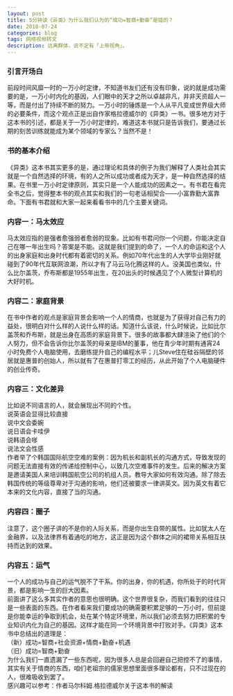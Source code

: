 ```yaml
---
layout: post
title: 5分钟读《异类》为什么我们认为的“成功=智商+勤奋”是错的？
date: 2018-07-24
categories: blog
tags: 网络视频转文
description: 远离群体，说不定有「上帝视角」。
---
```


### 引言开场白
前段时间风靡一时的一万小时定律，不知道书友们还有没有印象，说的就是成功需要的是，一万小时内化的基因，人们眼中的天才之所以卓越非凡，并非天资超人一等，而是付出了持续不断的努力。一万小时的锤炼是一个人从平凡变成世界级大师的必要条件，而这个观点正是出自作家格拉德威尔的《异类》一书。很多地方对于这本书的引述，都是关于一万小时定律的，难道这本书就只是告诉我们，要通过长期的刻苦训练就能成为某个领域的专家么？当然不是！  
### 书的基本介绍
《异类》这本书其实更多的是，通过理论和具体的例子为我们解释了人类社会其实就是一个自然选择的环境，有的人之所以成功或者成为天才，是一种自然选择的结果。在书里一万小时定律原则，其实只是一个人能成功的因素之一。有书君在看完全书之后，觉得整本书的观点其实和我们的一句老话相契合——小富靠勤大富靠命。下面有书君就和大家一起来看看书中的几个主要关键词。  
### 内容一：马太效应
 马太效应指的是强者愈强弱者愈弱的现象。比如有书君问你一个问题，你能决定自己在哪一年出生吗？答案是不能。这就是我们提到的命了，一个人的命运和这个人的出身家庭和出身时代都有着密切的关系。例如70年代出生的人大学毕业刚好就碰到了90年代互联网浪潮，所以才有了马云马化腾这样的人。没美国也类似，什么比尔盖茨，乔布斯都是1955年出生，在20出头的时候遇见了个人微型计算机的大好时机。
### 内容二：家庭背景
在书中作者的观点是家庭背景会影响一个人的情商，也就是为了获得对自己有力的益处，很明白对什么样的人说什么样的话。知道什么该说，什么时候说，比如比尔盖茨和乔布斯，就是出身在高质的家庭背景下。很多的故事都大肆渲染了他们的个人努力，但不会告诉你比尔盖茨的母亲是IBM的董事，他在青少年时期有通宵24小时免费个人电脑使用，去磨练提升自己的编程水平；儿Steve住在硅谷隔壁的邻居就是惠普的创始人，所以就有了在惠普打零工的经历，从此开始了个人电脑硬件的创业传奇。
### 内容三：文化差异
比如说不同语言的人，就会展现出不同的个性。  
说英语会显得比较直接  
说中文会委婉  
说日语会卡哇伊  
说韩语会嗲  
说法文会性感  
作者举了个韩国国际航空空难的案例：因为机长和副机长的沟通方式，导致发现的问题无法直接有效的传递给控制中心，以致几次空难事件的发生。后来的解决方案是邀请美国人来培训韩国航空公司的机组人员。教导大家如何有效沟通。除了除去韩国传统的等级尊卑对于沟通的影响，他们还被要求一律讲英文。因为英文有着它本来的文化内容，直接了当的沟通。
### 内容四：圈子
注意了，这个圈子讲的不是你的人际关系，而是你出生自带的属性。比如犹太人在金融界，以及法律界有着通吃的地方，这正是因为这个群体之间的裙带关系相互扶持而达到的效果。
### 内容五：运气
一个人的成功与自己的运气脱不了干系。你的出身，你的机遇，你所处于的时代背景，都是影响一生的巨大因素。  
前面讲了这么多其实作者的意思也很明确。这个世界很复杂，而我们看到的往往只是一些表面的东西。在作者看来我们要成功的确需要积累足够的一万小时，但前提是你能幸运的争取到机会，处在某个特定环境里，所以我们必须去努力把积累的专业知识内化为自己的基因。这样才能在同一个环境背景中打败对手。《异类》这本书中总结出的道理是：  
（新）成功=智商+社会资源+情商+勤奋+机遇  
（旧）成功=智商+勤奋  
为什么我们一直遗漏了一些东西呢，因为很多人总是会回避自己把控不了的事情，其实有关于情商的东西，咱们老祖宗的儒家思想里面很多理论都有，只不过现在的人，很难吸收到罢了。  
感兴趣可以参考：作者马尔科姆.格拉德威尔关于这本书的解读
